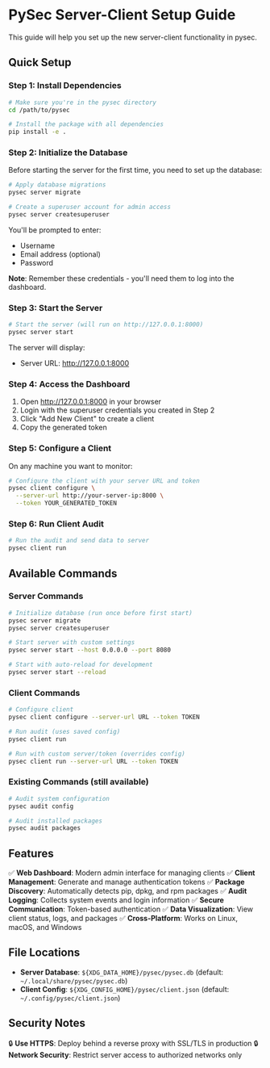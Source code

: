 # PySec Server-Client Setup Guide

This guide will help you set up the new server-client functionality in pysec.

## Quick Setup

### Step 1: Install Dependencies

```bash
# Make sure you're in the pysec directory
cd /path/to/pysec

# Install the package with all dependencies
pip install -e .
```

### Step 2: Initialize the Database

Before starting the server for the first time, you need to set up the database:

```bash
# Apply database migrations
pysec server migrate

# Create a superuser account for admin access
pysec server createsuperuser
```

You'll be prompted to enter:
- Username
- Email address (optional)
- Password

**Note**: Remember these credentials - you'll need them to log into the dashboard.

### Step 3: Start the Server

```bash
# Start the server (will run on http://127.0.0.1:8000)
pysec server start
```

The server will display:
- Server URL: http://127.0.0.1:8000

### Step 4: Access the Dashboard

1. Open http://127.0.0.1:8000 in your browser
2. Login with the superuser credentials you created in Step 2
3. Click "Add New Client" to create a client
4. Copy the generated token

### Step 5: Configure a Client

On any machine you want to monitor:

```bash
# Configure the client with your server URL and token
pysec client configure \
  --server-url http://your-server-ip:8000 \
  --token YOUR_GENERATED_TOKEN
```

### Step 6: Run Client Audit

```bash
# Run the audit and send data to server
pysec client run
```

## Available Commands

### Server Commands
```bash
# Initialize database (run once before first start)
pysec server migrate
pysec server createsuperuser

# Start server with custom settings
pysec server start --host 0.0.0.0 --port 8080

# Start with auto-reload for development
pysec server start --reload
```

### Client Commands
```bash
# Configure client
pysec client configure --server-url URL --token TOKEN

# Run audit (uses saved config)
pysec client run

# Run with custom server/token (overrides config)
pysec client run --server-url URL --token TOKEN
```

### Existing Commands (still available)
```bash
# Audit system configuration
pysec audit config

# Audit installed packages
pysec audit packages
```

## Features

✅ **Web Dashboard**: Modern admin interface for managing clients
✅ **Client Management**: Generate and manage authentication tokens
✅ **Package Discovery**: Automatically detects pip, dpkg, and rpm packages
✅ **Audit Logging**: Collects system events and login information
✅ **Secure Communication**: Token-based authentication
✅ **Data Visualization**: View client status, logs, and packages
✅ **Cross-Platform**: Works on Linux, macOS, and Windows

## File Locations

- **Server Database**: `${XDG_DATA_HOME}/pysec/pysec.db` (default: `~/.local/share/pysec/pysec.db`)
- **Client Config**: `${XDG_CONFIG_HOME}/pysec/client.json` (default: `~/.config/pysec/client.json`)

## Security Notes

🔒 **Use HTTPS**: Deploy behind a reverse proxy with SSL/TLS in production
🔒 **Network Security**: Restrict server access to authorized networks only
